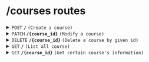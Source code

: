 # /courses routes

<details>
<summary><code>POST</code> <code><b>/</b></code> <code>(Create a course)</code></summary>

<br />only for admin

##### Headers

> | key           | value          | description   |
> | ------------- | -------------- | ------------- |
> | Authorization | `Bearer token` | The jwt token |

##### Body (application/json)

> | key         | required | data type | description                                                   |
> | ----------- | -------- | --------- | ------------------------------------------------------------- |
> | title       | true     | string    | title of the course                                           |
> | timeSlot    | true     | int       | timeSlot of the course (Morning, Afternoon or Night)          |
> | weekday     | true     | string    | e.g. Monday...                                                |
> | courseType  | true     | string    | e.g. group or private                                         |
> | duration    | true     | float     | e.g. 1 (hrs in integer)                                       |
> | weeks       | true     | int       | duration of the course in weeks                               |
> | max         | true     | int       | max people number of the course                               |
> | content     | true     | string    | content of course                                             |
> | startDay    | true     | string    | start date of the course, in format YYYY-MM-DD                |
> | fee         | true     | int       | course fee                                                    |
> | timeIdx     | true     | int[]     | time index of the course (used for table reservations)        |
> | usedTableId | true     | int[]     | table number used in the course (used for table reservations) |
> | coachEmail  | true     | string[]  | email of the coaches                                          |

##### Responses

> | http code | content-type       | response                                                            |
> | --------- | ------------------ | ------------------------------------------------------------------- |
> | `200`     | `application/json` | `{"message": "Success", "course_id": "ObjectId of the new course"}` |
> | `401`     | `text/plain`       | `"No token provided"` or `TokenExpiredError` or ...                 |
> | `403`     | `text/plain`       | `Invalid token`                                                     |
> | `403`     | `application/json` | `{"message": "Not authorized to create courses"}`                   |
> | `500`     | `application/json` | `{"message": "Error message"}`                                      |

</details>

<details>
<summary><code>PATCH</code> <code><b>/{course_id}</b></code> <code>(Modify a course)</code></summary>

<br />only for admin

##### Headers

> | key           | value          | description   |
> | ------------- | -------------- | ------------- |
> | Authorization | `Bearer token` | The jwt token |

##### Path Parameters

> | key       | required | data type | description      |
> | --------- | -------- | --------- | ---------------- |
> | course_id | true     | string    | id of the course |

##### Body (application/json)

> | key                                                                                | required | data type | description |
> | ---------------------------------------------------------------------------------- | -------- | --------- | ----------- |
> | ...something you want to update. See body of create course for available fields    | true     |           |             |
> | `weeks`, `timeIdx`, `usedTableId` and `startDay` must be provided as whole or none | false    |           |             |

##### Response

> | http code | content-type       | response                                         |
> | --------- | ------------------ | ------------------------------------------------ |
> | `200`     | `application/json` | `{"message": "Update successfully."}`            |
> | `400`     | `application/json` | `{ message: "Error message" }`                   |
> | `403`     | `text/plain`       | `Invalid token`                                  |
> | `403`     | `application/json` | `{"message": "Not authorized to update course"}` |
> | `500`     | `application/json` | `{"message": "Error message"}`                   |

</details>

<details>
<summary><code>DELETE</code> <code><b>/{course_id}</b></code> <code>(Delete a course by given id)</code></summary>

<br />only for admin

##### Headers

> | key           | value          | description   |
> | ------------- | -------------- | ------------- |
> | Authorization | `Bearer token` | The jwt token |

##### Path Parameters

> | key       | required | data type | description      |
> | --------- | -------- | --------- | ---------------- |
> | course_id | true     | string    | id of the course |

##### Responses

> | http code | content-type       | response                                         |
> | --------- | ------------------ | ------------------------------------------------ |
> | `200`     | `application/json` | `{"message": "Delete course successfully"}`      |
> | `400`     | `application/json` | `{"message": "error message"}`                   |
> | `403`     | `text/plain`       | `Invalid token`                                  |
> | `403`     | `application/json` | `{"message": "Not authorized to delete course"}` |

</details>

<details>
<summary><code>GET</code> <code><b>/</b></code> <code>(List all course)</code></summary>

##### Responses

> | http code | content-type       | response                                                                                                                    |
> | --------- | ------------------ | --------------------------------------------------------------------------------------------------------------------------- |
> | `200`     | `application/json` | `all course information in an array, whose item is a course and the same as create course, except that id is also included` |

</details>
<details>
<summary><code>GET</code> <code><b>/{course_id}</b></code> <code>(Get certain course's information)</code></summary>

##### Path Parameters

> | key       | required | data type | description      |
> | --------- | -------- | --------- | ---------------- |
> | course_id | true     | string    | id of the course |

##### Response

> | http code | content-type       | response                                                                 |
> | --------- | ------------------ | ------------------------------------------------------------------------ |
> | `200`     | `application/json` | `course info, as same as create course, except that id is also included` |
> | `400` ... | `application/json` | `{ message: "error message" }`                                           |

</details>
